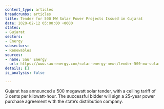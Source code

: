```yaml
---
content_type: articles
breadcrumbs: articles
title: Tender for 500 MW Solar Power Projects Issued in Gujarat
date: 2020-02-12 05:00:00 +0000
states:
- Gujarat
sectors:
- Energy
subsectors:
- Renewables
sources:
- name: Saur Energy
  url: https://www.saurenergy.com/solar-energy-news/tender-500-mw-solar-power-projects-issued-gujarat
details: []
is_analysis: false

---
```

Gujarat has announced a 500 megawatt solar tender, with a ceiling tariff of 3 cents per kilowatt-hour. The successful bidder will sign a 25-year power purchase agreement with the state’s distribution company.